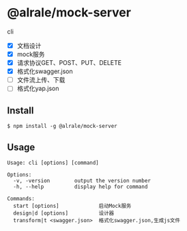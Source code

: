 # @alrale/mock-server
cli

- [x] 文档设计
- [x] mock服务
- [x] 请求协议GET、POST、PUT、DELETE
- [x] 格式化swagger.json
- [ ] 文件流上传、下载
- [ ] 格式化yap.json

## Install

```shell
$ npm install -g @alrale/mock-server
```

## Usage
``` shell
Usage: cli [options] [command]

Options:
  -v, -version        output the version number
  -h, --help          display help for command

Commands:
  start [options]             启动Mock服务
  design|d [options]          设计器
  transform|t <swagger.json>  格式化swagger.json,生成js文件
```